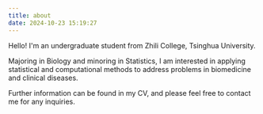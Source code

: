 ```yaml
---
title: about
date: 2024-10-23 15:19:27
---
```


Hello! I'm an undergraduate student from Zhili College, Tsinghua University.

Majoring in Biology and minoring in Statistics, I am interested in applying statistical and computational methods to address problems in biomedicine and clinical diseases.

Further information can be found in my CV, and please feel free to contact me for any inquiries.